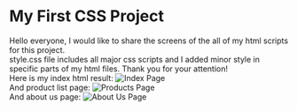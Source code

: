 # <strong>My First CSS Project</strong>

Hello everyone, I would like to share the screens of the all of my html scripts for this project.<br>
style.css file includes all major css scripts and I added minor style in specific parts of my html files. Thank you for your attention!
<br>
Here is my index html result:
![Index Page](/index.jpeg "Index")
<br>
And product list page:
![Products Page](/products.jpeg "Products")
<br>
And about us page:
![About Us Page](/aboutus.jpeg "About Us")
